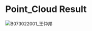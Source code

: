 # Point_Cloud Result
![B073022001_王仲邦](https://user-images.githubusercontent.com/69750888/207837657-396887d9-187c-49fe-afa1-495f77387c5b.jpg)
